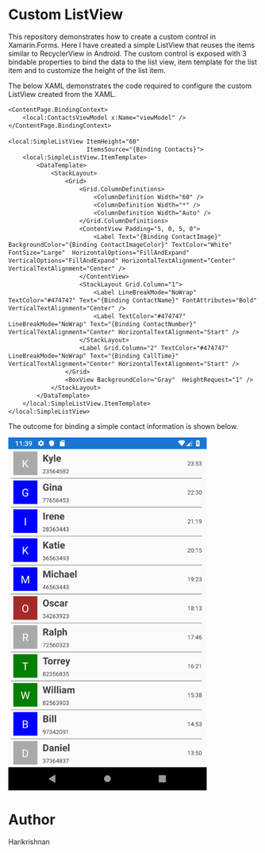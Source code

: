 Custom ListView
================

This repository demonstrates how to create a custom control in Xamarin.Forms. Here I have created a simple ListView that reuses the items similar to RecyclerView in Android. The custom control is exposed with 3 bindable properties to bind the data to the list view, item template for the list item and to customize the height of the list item. 

The below XAML demonstrates the code required to configure the custom ListView created from the XAML. 

<?xml version="1.0" encoding="utf-8" ?>
<ContentPage xmlns="http://xamarin.com/schemas/2014/forms"
             xmlns:x="http://schemas.microsoft.com/winfx/2009/xaml"
             xmlns:local="clr-namespace:CustomControl"
             xmlns:iOS="clr-namespace:Xamarin.Forms.PlatformConfiguration.iOSSpecific;assembly=Xamarin.Forms.Core"
             iOS:Page.UseSafeArea="True"
             x:Class="CustomControl.MainPage"
             Padding="5,5,10,5">

    <ContentPage.BindingContext>
        <local:ContactsViewModel x:Name="viewModel" />
    </ContentPage.BindingContext>

    <local:SimpleListView ItemHeight="60"
                          ItemsSource="{Binding Contacts}">
        <local:SimpleListView.ItemTemplate>
            <DataTemplate>
                <StackLayout>
                    <Grid>
                        <Grid.ColumnDefinitions>
                            <ColumnDefinition Width="60" />
                            <ColumnDefinition Width="*" />
                            <ColumnDefinition Width="Auto" />
                        </Grid.ColumnDefinitions>
                        <ContentView Padding="5, 0, 5, 0">
                            <Label Text="{Binding ContactImage}" BackgroundColor="{Binding ContactImageColor}" TextColor="White" FontSize="Large"  HorizontalOptions="FillAndExpand" VerticalOptions="FillAndExpand" HorizontalTextAlignment="Center" VerticalTextAlignment="Center" />
                        </ContentView>
                        <StackLayout Grid.Column="1">
                            <Label LineBreakMode="NoWrap" TextColor="#474747" Text="{Binding ContactName}" FontAttributes="Bold" VerticalTextAlignment="Center" />
                            <Label TextColor="#474747" LineBreakMode="NoWrap" Text="{Binding ContactNumber}" VerticalTextAlignment="Center" HorizontalTextAlignment="Start" />
                        </StackLayout>
                        <Label Grid.Column="2" TextColor="#474747" LineBreakMode="NoWrap" Text="{Binding CallTime}" VerticalTextAlignment="Center" HorizontalTextAlignment="Start" />
                    </Grid>
                    <BoxView BackgroundColor="Gray"  HeightRequest="1" />
                </StackLayout>
            </DataTemplate>
        </local:SimpleListView.ItemTemplate>
    </local:SimpleListView>
</ContentPage>



The outcome for binding a simple contact information is shown below. 

<img src="Screenshots/CustomListView.png" Width="400" />


Author
======

Harikrishnan